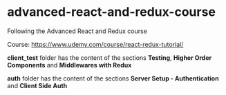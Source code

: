 # advanced-react-and-redux-course
Following the Advanced React and Redux course

Course: https://www.udemy.com/course/react-redux-tutorial/

**client_test** folder has the content of the sections **Testing**, **Higher Order Components** and **Middlewares with Redux**

**auth** folder has the content of the sections **Server Setup - Authentication** and **Client Side Auth**
